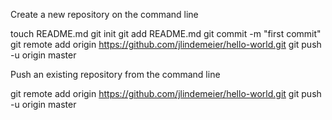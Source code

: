 
Create a new repository on the command line

touch README.md
git init
git add README.md
git commit -m "first commit"
git remote add origin https://github.com/jlindemeier/hello-world.git
git push -u origin master

Push an existing repository from the command line

git remote add origin https://github.com/jlindemeier/hello-world.git
git push -u origin master


